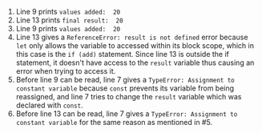 1. Line 9 prints `values added:  20`
2. Line 13 prints `final result:  20`
3. Line 9 prints `values added:  20`
4. Line 13 gives a `ReferenceError: result is not defined` error because `let` only allows the variable to accessed within its block scope, which in this case is the `if (add)` statement. Since line 13 is outside the if statement, it doesn't have access to the `result` variable thus causing an error when trying to access it.
5. Before line 9 can be read, line 7 gives a `TypeError: Assignment to constant variable` because `const` prevents its variable from being reassigned, and line 7 tries to change the `result` variable which was declared with `const`.
6. Before line 13 can be read, line 7 gives a `TypeError: Assignment to constant variable` for the same reason as mentioned in #5.